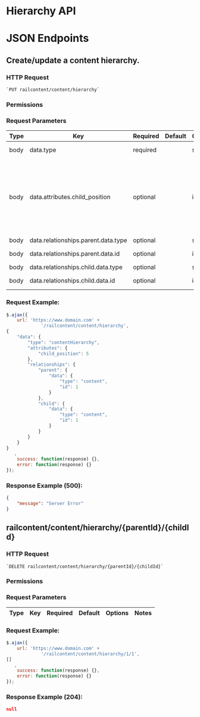 # Hierarchy API

# JSON Endpoints


<!-- START_f6d838bb700192d56d216ae84700c66d -->
## Create/update a content hierarchy.


### HTTP Request
    `PUT railcontent/content/hierarchy`


### Permissions


### Request Parameters


|Type|Key|Required|Default|Options|Notes|
|----|---|--------|-------|-------|-----|
|body|data.type|  required  | |string|Must be 'contentHierarchy'.|
|body|data.attributes.child_position|  optional  | |integer|The position relative to the other children of the given parent. Will automatically shift other children. If null - position will be set to the end of the child stack.|
|body|data.relationships.parent.data.type|  optional  | |string|Must be 'content'.|
|body|data.relationships.parent.data.id|  optional  | |integer|Must exists in contents.|
|body|data.relationships.child.data.type|  optional  | |string|Must be 'content'.|
|body|data.relationships.child.data.id|  optional  | |integer|Must exists in contents.|


### Request Example:

```js
$.ajax({
    url: 'https://www.domain.com' +
             '/railcontent/content/hierarchy',
{
    "data": {
        "type": "contentHierarchy",
        "attributes": {
            "child_position": 5
        },
        "relationships": {
            "parent": {
                "data": {
                    "type": "content",
                    "id": 1
                }
            },
            "child": {
                "data": {
                    "type": "content",
                    "id": 1
                }
            }
        }
    }
}
   ,
    success: function(response) {},
    error: function(response) {}
});
```

### Response Example (500):

```json
{
    "message": "Server Error"
}
```




<!-- END_f6d838bb700192d56d216ae84700c66d -->

<!-- START_522506d0e5c355eb192c83407b0da522 -->
## railcontent/content/hierarchy/{parentId}/{childId}

### HTTP Request
    `DELETE railcontent/content/hierarchy/{parentId}/{childId}`


### Permissions


### Request Parameters


|Type|Key|Required|Default|Options|Notes|
|----|---|--------|-------|-------|-----|


### Request Example:

```js
$.ajax({
    url: 'https://www.domain.com' +
             '/railcontent/content/hierarchy/1/1',
[]
   ,
    success: function(response) {},
    error: function(response) {}
});
```

### Response Example (204):

```json
null
```




<!-- END_522506d0e5c355eb192c83407b0da522 -->

